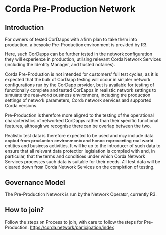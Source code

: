 # Corda Pre-Production Network

## Introduction

For owners of tested CorDapps with a firm plan to take them into production, a bespoke Pre-Production environment is provided by R3. 

Here, such CorDapps can be further tested in the network configuration they will experience in production, utilising relevant Corda Network Services (including the Identity Manager, and trusted notaries).

Corda Pre-Production is not intended for customers’ full test cycles, as it is expected that the bulk of CorDapp testing will occur in simpler network configurations run by the CorDapp provider, but is available for testing of functionally complete and tested CorDapps in realistic network settings to simulate the real-world business environment, including the production settings of network parameters, Corda network services and supported Corda versions.

Pre-Production is therefore more aligned to the testing of the operational characteristics of networked CorDapps rather than their specific functional features, although we recognise there can be overlap between the two. 

Realistic test data is therefore expected to be used and may include data copied from production environments and hence representing real world entities and business activities. It will be up to the introducer of such data to ensure that all relevant data protection legislation is complied with and, in particular, that the terms and conditions under which Corda Network Services processes such data is suitable for their needs. All test data will be cleared down from Corda Network Services on the completion of testing.

## Governance Model

The Pre-Production Network is run by the Network Operator, currently R3. 


## How to join?

Follow the steps on Process to join, with care to follow the steps for Pre-Production. https://corda.network/participation/index

